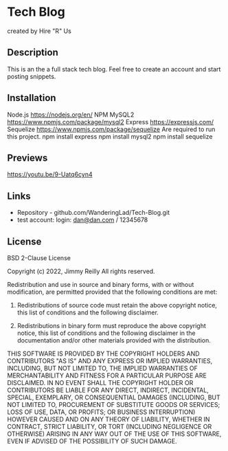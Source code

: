 # Tech Blog
created by Hire "R" Us

## Description
This is an the a full stack tech blog. Feel free to create an account and start posting snippets.

## Installation
Node.js https://nodejs.org/en/
NPM MySQL2 https://www.npmjs.com/package/mysql2
Express https://expressjs.com/
Sequelize https://www.npmjs.com/package/sequelize
Are required to run this project.
npm install express
npm install mysql2
npm install sequelize

## Previews
https://youtu.be/9-Uatq6cyn4

## Links
* Repository - github.com/WanderingLad/Tech-Blog.git
* test account: login: dan@dan.com / 12345678

## License
BSD 2-Clause License

Copyright (c) 2022, Jimmy Reilly
All rights reserved.

Redistribution and use in source and binary forms, with or without
modification, are permitted provided that the following conditions are met:

1. Redistributions of source code must retain the above copyright notice, this
   list of conditions and the following disclaimer.

2. Redistributions in binary form must reproduce the above copyright notice,
   this list of conditions and the following disclaimer in the documentation
   and/or other materials provided with the distribution.

THIS SOFTWARE IS PROVIDED BY THE COPYRIGHT HOLDERS AND CONTRIBUTORS "AS IS"
AND ANY EXPRESS OR IMPLIED WARRANTIES, INCLUDING, BUT NOT LIMITED TO, THE
IMPLIED WARRANTIES OF MERCHANTABILITY AND FITNESS FOR A PARTICULAR PURPOSE ARE
DISCLAIMED. IN NO EVENT SHALL THE COPYRIGHT HOLDER OR CONTRIBUTORS BE LIABLE
FOR ANY DIRECT, INDIRECT, INCIDENTAL, SPECIAL, EXEMPLARY, OR CONSEQUENTIAL
DAMAGES (INCLUDING, BUT NOT LIMITED TO, PROCUREMENT OF SUBSTITUTE GOODS OR
SERVICES; LOSS OF USE, DATA, OR PROFITS; OR BUSINESS INTERRUPTION) HOWEVER
CAUSED AND ON ANY THEORY OF LIABILITY, WHETHER IN CONTRACT, STRICT LIABILITY,
OR TORT (INCLUDING NEGLIGENCE OR OTHERWISE) ARISING IN ANY WAY OUT OF THE USE
OF THIS SOFTWARE, EVEN IF ADVISED OF THE POSSIBILITY OF SUCH DAMAGE.
